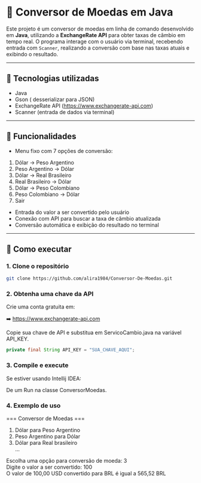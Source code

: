 # 💱 Conversor de Moedas em Java

Este projeto é um conversor de moedas em linha de comando desenvolvido em **Java**, utilizando a **ExchangeRate API** para obter taxas de câmbio em tempo real. O programa interage com o usuário via terminal, recebendo entrada com `Scanner`, realizando a conversão com base nas taxas atuais e exibindo o resultado.

---

## 🧰 Tecnologias utilizadas

- Java 
- Gson ( desserializar para JSON)  
- ExchangeRate API (https://www.exchangerate-api.com)  
- Scanner (entrada de dados via terminal)

---

## 📌 Funcionalidades

- Menu fixo com 7 opções de conversão:
1. Dólar → Peso Argentino
2. Peso Argentino → Dólar
3. Dólar → Real Brasileiro
4. Real Brasileiro → Dólar
5. Dólar → Peso Colombiano
6. Peso Colombiano → Dólar
7. Sair

- Entrada do valor a ser convertido pelo usuário
- Conexão com API para buscar a taxa de câmbio atualizada
- Conversão automática e exibição do resultado no terminal

---

## 🚀 Como executar

### 1. Clone o repositório
```bash
git clone https://github.com/alira1984/Conversor-De-Moedas.git
```


### 2. Obtenha uma chave da API
Crie uma conta gratuita em:

➡️ https://www.exchangerate-api.com

Copie sua chave de API e substitua em ServicoCambio.java na variável API_KEY.

```java
private final String API_KEY = "SUA_CHAVE_AQUI";
```
### 3. Compile e execute
Se estiver usando Intellij IDEA:

De um Run na classe ConversorMoedas.

### 4. Exemplo de uso

=== Conversor de Moedas ===
1) Dólar para Peso Argentino
2) Peso Argentino para Dólar
3) Dólar para Real brasileiro <br />
... <br />

Escolha uma opção para conversão de moeda: 3 <br />
Digite o valor a ser convertido: 100 <br />
O valor de 100,00 USD convertido para BRL é igual a 565,52 BRL <br />





